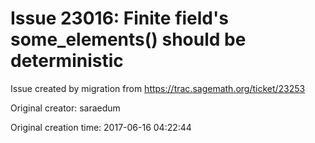 # Issue 23016: Finite field's some_elements() should be deterministic

Issue created by migration from https://trac.sagemath.org/ticket/23253

Original creator: saraedum

Original creation time: 2017-06-16 04:22:44


